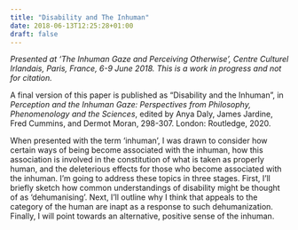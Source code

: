 ```yaml
---
title: "Disability and The Inhuman"
date: 2018-06-13T12:25:28+01:00
draft: false
---
```

*Presented at ‘The Inhuman Gaze and Perceiving Otherwise’, Centre Culturel Irlandais, Paris, France, 6-9 June 2018. This is a work in progress and not for citation.*

A final version of this paper is published as “Disability and the Inhuman”, in *Perception and the Inhuman Gaze: Perspectives from Philosophy, Phenomenology and the Sciences*, edited by Anya Daly, James Jardine, Fred Cummins, and Dermot Moran, 298-307. London: Routledge, 2020.

When presented with the term ‘inhuman’, I was drawn to consider how certain ways of being become associated with the inhuman, how this association is involved in the constitution of what is taken as properly human, and the deleterious effects for those who become associated with the inhuman. I’m going to address these topics in three stages. First, I’ll briefly sketch how common understandings of disability might be thought of as ‘dehumanising’. Next, I’ll outline why I think that appeals to the category of the human are inapt as a response to such dehumanization. Finally, I will point towards an alternative, positive sense of the inhuman.

<div id="adobe-dc-view" style="width: 800px;"></div>
<script src="https://documentcloud.adobe.com/view-sdk/viewer.js"></script>
<script type="text/javascript">
   document.addEventListener("adobe_dc_view_sdk.ready", function(){
     var adobeDCView = new AdobeDC.View({clientId: "3f1d5c1b3fde4e0e8b710f967ec081ac", divId: "adobe-dc-view"});
   adobeDCView.previewFile({
     content:{location: {url: "https://documentcloud.adobe.com/view-sdk-demo/PDFs/Bodea Brochure.pdf"}},
     metaData:{fileName: "Bodea Brochure.pdf"}
 }, { embedMode: "IN_LINE", showPrintPDF: true });
 });
</script>
